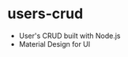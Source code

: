 # users-crud
* User's CRUD built with Node.js
* Material Design for UI

[screenshoot]: https://github.com/pilisign/users-crud/blob/master/screenshoot.png "Screenshoot of the project"
